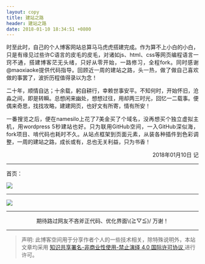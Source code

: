 ```yaml
---
layout: copy
title: 建站之路
header: 建站之路
date: 2018-01-10 18:34:51 +0800
---
```



<p align="justify">时至此时，自己的个人博客网站总算马马虎虎搭建完成。作为算不上小白的小白，只是有缘见过些许C语言的皮毛的皮毛，对诸如js、html、css等网页编程语言一窍不通，搭建博客茫无头绪，只好从零开始，一路修习，全程fork。同时感谢@maoxiaoke提供代码指导。回顾近一周的建站之路，头一热，做了做自己喜欢做的事罢了，波折历程值得录以为念！</p>

<p align="justify">二十年，顺情自达；十余载，躬自耕行，幸赖世事安平。不知何时，开始怀旧，沧淼之间，即是转瞬。总想闲来幽处，想想过往，用却两三时光，回忆一二载事。便偶来奇思，找找攻略，建建网页，也好文有所寄，情有所安！</p>

<p align="justify">一番搜览之后，便在namesilo上花了7美金买了个域名，没再想买个独立虚拟主机，用wordpress 5秒建站也好。只为联用GitHub空间，一入GitHub深似海，fork项目、啃代码也耗时不久。从站点框架到页面元素，从装各种插件到色彩调整，一周的建站之路，成长或有，总也无关利益，只为书香！</p>

<p align="right">2018年01月10日 记</p>


-----------------------------------------

首页：

<img src="{{ '/road/images/1.jpg' | prepend: site.baseurl }}" />

-----------------------------------------

<img src="{{ '/road/images/2.jpg' | prepend: site.baseurl }}" />

-----------------------------------------

<p align="center">期待路过网友不吝斧正代码、优化界面\(≧▽≦)/  万谢！</p>

-----------------------------------------

<div id="container"></div>
<link rel="stylesheet" href="https://imsun.github.io/gitment/style/default.css">
<script src="https://imsun.github.io/gitment/dist/gitment.browser.js"></script>
<script>
  var gitment = new Gitment({
    id: window.location.pathname,
    owner: 'lvxiong7zg',
    repo: 'lvxiong7zg.github.io',
    oauth: {
    client_id: '6553cfd5c295a1582a1a',
    client_secret: '70b95a856ac663d4456fd82f19c7633069c83503',
    },
  })
  gitment.render('container')
</script>

</div>
</div>
</div>


>声明: 此博客空间用于分享作者个人的一些技术相关，除特殊说明外，本站文章均采用 <a rel="license" href="https://creativecommons.org/licenses/by-nc-nd/4.0/deed.zh"> 知识共享署名-非商业性使用-禁止演绎 4.0 国际许可协议 </a>进行许可。
